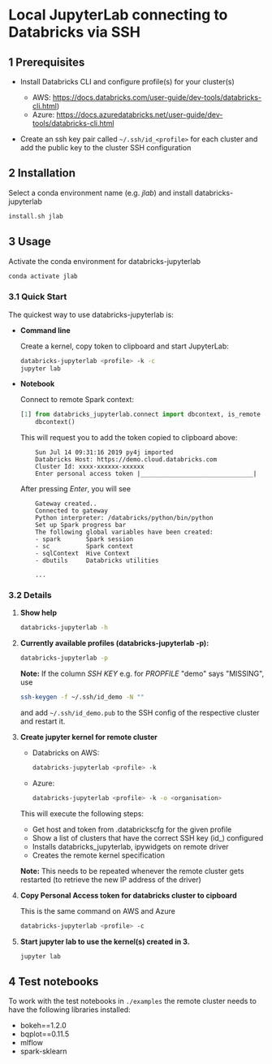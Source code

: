 # Local JupyterLab connecting to Databricks via SSH

## 1 Prerequisites

- Install Databricks CLI and configure profile(s) for your cluster(s)

  - AWS: https://docs.databricks.com/user-guide/dev-tools/databricks-cli.html)
  - Azure: https://docs.azuredatabricks.net/user-guide/dev-tools/databricks-cli.html

- Create an ssh key pair called `~/.ssh/id_<profile>` for each cluster and add the public key to the cluster SSH configuration

## 2 Installation

Select a conda environment name (e.g. *jlab*) and install databricks-jupyterlab

```bash
install.sh jlab
```

## 3 Usage

Activate the conda environment for databricks-jupyterlab

```bash
conda activate jlab
```

### 3.1 Quick Start

The quickest way to use databricks-jupyterlab is:

- **Command line**

    Create a kernel, copy token to clipboard and start JupyterLab:

    ```bash
    databricks-jupyterlab <profile> -k -c
    jupyter lab
    ```

- **Notebook**

    Connect to remote Spark context:

    ```python
    [1] from databricks_jupyterlab.connect import dbcontext, is_remote
        dbcontext()
    ```

    This will request you to add the token copied to clipboard above:

    ```
        Sun Jul 14 09:31:16 2019 py4j imported
        Databricks Host: https://demo.cloud.databricks.com
        Cluster Id: xxxx-xxxxxx-xxxxxx
        Enter personal access token |_______________________________|
    ```

    After pressing *Enter*, you will see

    ```
        Gateway created..
        Connected to gateway
        Python interpreter: /databricks/python/bin/python
        Set up Spark progress bar
        The following global variables have been created:
        - spark       Spark session
        - sc          Spark context
        - sqlContext  Hive Context
        - dbutils     Databricks utilities

        ...
    ```

### 3.2 Details

1) **Show help**

    ```bash
    databricks-jupyterlab -h
    ```

2) **Currently available profiles (databricks-jupyterlab -p):**

    ```bash
    databricks-jupyterlab -p
    ```

    **Note:** If the column *SSH KEY* e.g. for *PROPFILE* "demo" says "MISSING", use

    ```bash
    ssh-keygen -f ~/.ssh/id_demo -N ""
    ```

    and add `~/.ssh/id_demo.pub` to the SSH config of the respective cluster and restart it.

3) **Create jupyter kernel for remote cluster**

    - Databricks on AWS:

        ```bash
        databricks-jupyterlab <profile> -k
        ```

    - Azure:

        ```bash
        databricks-jupyterlab <profile> -k -o <organisation>
        ```

    This will execute the following steps:

    - Get host and token from .databrickscfg for the given profile
    - Show a list of clusters that have the correct SSH key (id_<profile>) configured
    - Installs databricks_jupyterlab, ipywidgets on remote driver
    - Creates the remote kernel specification

    **Note:** This needs to be repeated whenever the remote cluster gets restarted (to retrieve the new IP address of the driver)

4) **Copy Personal Access token for databricks cluster to cipboard**

    This is the same command on AWS and Azure

    ```bash
    databricks-jupyterlab <profile> -c
    ```

5) **Start jupyter lab to use the kernel(s) created in 3.**

    ```bash
    jupyter lab
    ```

## 4 Test notebooks

To work with the test notebooks in `./examples` the remote cluster needs to have the following libraries installed:

- bokeh==1.2.0
- bqplot==0.11.5
- mlflow
- spark-sklearn

